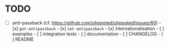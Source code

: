 # TODO

- [ ] anti-passback (cf. https://github.com/uhppoted/uhppoted/issues/60)
      - [x] `get-antipassback`
      - [x] `set-antipassback`
      - [x] internationalisation
      - [ ] examples
      - [ ] integration tests
      - [ ] documentation
      - [ ] CHANGELOG
      - [ ] README

